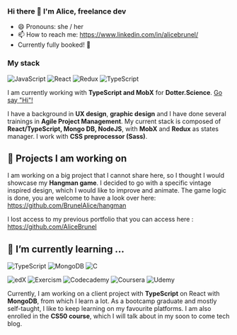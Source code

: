 ### Hi there 👋 I'm Alice, freelance dev
- 😄 Pronouns: she / her
- 📫 How to reach me: https://www.linkedin.com/in/alicebrunel/
- Currently fully booked! 🎉

### My stack
![JavaScript](https://img.shields.io/badge/javascript-%23323330.svg?style=for-the-badge&logo=javascript&logoColor=%23F7DF1E) ![React](https://img.shields.io/badge/react-%2320232a.svg?style=for-the-badge&logo=react&logoColor=%2361DAFB) ![Redux](https://img.shields.io/badge/redux-%23593d88.svg?style=for-the-badge&logo=redux&logoColor=white) ![TypeScript](https://img.shields.io/badge/typescript-%23007ACC.svg?style=for-the-badge&logo=typescript&logoColor=white) 

I am currently working with **TypeScript and MobX** for **Dotter.Science**. [Go say "Hi"!](https://www.dotter.science/)

I have a background in **UX design**, **graphic design** and I have done several trainings in **Agile Project Management**. My current stack is composed of **React/TypeScript, Mongo DB, NodeJS**, with **MobX** and **Redux** as states manager. I work with **CSS preprocessor (Sass)**.

## 🔭 Projects I am working on
I am working on a big project that I cannot share here, so I thought I would showcase my **Hangman game**. I decided to go with a specific vintage inspired design, which I would like to improve and animate. The game logic is done, you are welcome to have a look over here: https://github.com/BrunelAlice/hangman

I lost access to my previous portfolio that you can access here : https://github.com/AliceBrunel

## 🌱 I’m currently learning ...
![TypeScript](https://img.shields.io/badge/typescript-%23007ACC.svg?style=for-the-badge&logo=typescript&logoColor=white) ![MongoDB](https://img.shields.io/badge/MongoDB-%234ea94b.svg?style=for-the-badge&logo=mongodb&logoColor=white) ![C](https://img.shields.io/badge/c-%2300599C.svg?style=for-the-badge&logo=c&logoColor=white)

![edX](https://img.shields.io/badge/edX-%2302262B.svg?style=for-the-badge&logo=edX&logoColor=white) ![Exercism](https://img.shields.io/badge/Exercism-009CAB?style=for-the-badge&logo=exercism&logoColor=white) ![Codecademy](https://img.shields.io/badge/Codecademy-FFF0E5?style=for-the-badge&logo=codecademy&logoColor=1F243A) ![Coursera](https://img.shields.io/badge/Coursera-%230056D2.svg?style=for-the-badge&logo=Coursera&logoColor=white) ![Udemy](https://img.shields.io/badge/Udemy-A435F0?style=for-the-badge&logo=Udemy&logoColor=white)

Currently, I am working on a client project with **TypeScript** on React with **MongoDB**, from which I learn a lot. As a bootcamp graduate and mostly self-taught, I like to keep learning on my favourite platforms. I am also enrolled in the **CS50 course**, which I will talk about in my soon to come tech blog.
